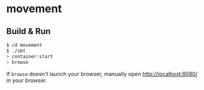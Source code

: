 # movement #

## Build & Run ##

```sh
$ cd movement
$ ./sbt
> container:start
> browse
```

If `browse` doesn't launch your browser, manually open [http://localhost:8080/](http://localhost:8080/) in your browser.
